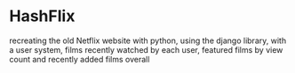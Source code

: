 # HashFlix
recreating the old Netflix website with python, using the django library, with a user system, films recently watched by each user, featured films by view count and recently added films overall
